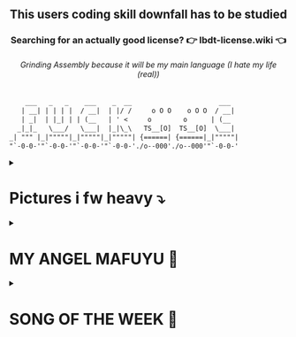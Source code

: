<div align="center">

## This users coding skill downfall has to be studied

### Searching for an actually good license? 👉 lbdt-license.wiki 👈

<h6>Grinding Assembly because it will be my main language (I hate my life (real))</h6>

</div>


```text
    ___   _   _    ___    _  __                      ___   
   | __| | | | |  / __|  | |/ /     o O O    o O O  / __|  
   | _|  | |_| | | (__   | ' <     o        o      | (__   
  _|_|_   \___/   \___|  |_|\_\   TS__[O]  TS__[O]  \___|  
_| """ |_|"""""|_|"""""|_|"""""| {======| {======|_|"""""| 
"`-0-0-'"`-0-0-'"`-0-0-'"`-0-0-'./o--000'./o--000'"`-0-0-' 
```


<details>
    <summary><h1>Pictures i fw heavy ⤵</h1></summary>
<div align="center">

  <img src="./pics_i_fw_heavy/stromversorgung.jpg" width="50%" />

  <img src="./pics_i_fw_heavy/angel.png" width="75%" />

  <img src="./pics_i_fw_heavy/That'sWhy.jpg" width="50%" />

  <img src="./pics_i_fw_heavy/tcp_udp.png" width="50%" />

  <img src="./pics_i_fw_heavy/real.jpg" width="50%" />

  <img src="./pics_i_fw_heavy/glory.jpg" width="50%" />

  <img src="./pics_i_fw_heavy/normal.png" width="50%" />

  <img src="./pics_i_fw_heavy/hellnaw.jpg" width="50%" />

  <img src="./pics_i_fw_heavy/postecoglou.jpg" width="50%" />

  <img src="./pics_i_fw_heavy/dunk.jpg" width="50%" />

  <img src="./pics_i_fw_heavy/british.png" width="50%" />

  <img src="./pics_i_fw_heavy/jammed.jpg" width="50%" />

  <img src="./pics_i_fw_heavy/ich_lerne.png" width="50%" />

  <img src="./pics_i_fw_heavy/singing_robots.png" width="50%" />

  <img src="./pics_i_fw_heavy/goat.jpg" width="50%" />

  <img src="./pics_i_fw_heavy/checkout.jpg" width="50%" />
</div>
</details>

<details>
    <summary><h1>MY ANGEL MAFUYU 💜</h1></summary>
<div align="center">

If Mafuyu has a million fans, I am one of them

If Mafuyu has 10 fans, I am one of them

If Mafuyu has 1 fan, that one is me

If Mafuyu has no fans, I am no longer alive

If the world is against Mafuyu, I am against the entire world

Till my last breath I'll support Mafuyu!



<img src="./my_angel_mafuyu/same_time.png" width="50%">

<img src="./my_angel_mafuyu/hire.png" width="75%">

<img src="./my_angel_mafuyu/A_Moment_Full_Of_Warmth_T.png" width="75%">
    
<img src="./my_angel_mafuyu/Happy_Birthday!!_2023_(Mafuyu).png" width="75%">

<img src="./my_angel_mafuyu/IMG_4062.png" width="50%">

<img src="./my_angel_mafuyu/Break_Into_a_Smile.png" width="75%">

<img src="./my_angel_mafuyu/shake.jpg" width="55%">

<img src="./my_angel_mafuyu/pathetic.jpg" width="75%">

<img src="./my_angel_mafuyu/Bubbles_Of_Solace.png" width="75%">

<img src="./my_angel_mafuyu/Distant_Warmth.png" width="75%">

<img src="./my_angel_mafuyu/ballin.jpg" width="75%">

<img src="./my_angel_mafuyu/Captive_Masquerade_T.png" width="75%">

<img src="./my_angel_mafuyu/Unexpected_Pair_of_Tickets_T.png" width="75%">

<img src="./my_angel_mafuyu/Elpis_At_The_Depths_Of_Despair_T.png" width="75%">

<img src="./my_angel_mafuyu/Happy_Birthday!!_2024_(Mafuyu).png" width="75%">

<img src="./my_angel_mafuyu/The_Taste_Of_Authentic_Ikayaki_T.png" width="75%">

<img src="./my_angel_mafuyu/V.jpg" width="75%">

<img src="./my_angel_mafuyu/Walls_Closing_In.png" width="75%">

<img src="./my_angel_mafuyu/Mafuyu.jpg" width="50%">

<img src="./my_angel_mafuyu/Happy_Birthday!!_2025_(Mafuyu).png" width="75%">

<img src="./my_angel_mafuyu/misinfo.jpg" width="50%">

<img src="./my_angel_mafuyu/reaction.jpg" width="50%">

<img src="./my_angel_mafuyu/holyshit.jpg" width="50%">
</div>
</details>

<details>
    <summary><h1>SONG OF THE WEEK 🎵</h1></summary>
<div align="center">

## This is where I show songs, that were the main theme of the week.

<details>
    <summary><h3>KW 20 (12.05.2025 - 18.05.2025)</h3></summary>
<div align="center">
    
### Adventure Of A Lifetime - Coldplay (2015)

https://github.com/user-attachments/assets/835a7dbf-284b-4d02-925e-b462fd26a879

</div>
</details>






</div>
</details>

<!--
**Walnusskeim/Walnusskeim** is a ✨ _special_ ✨ repository because its `README.md` (this file) appears on your GitHub profile.

Here are some ideas to get you started:

- 🔭 I’m currently working on ...
- 🌱 I’m currently learning ...
- 👯 I’m looking to collaborate on ...
- 🤔 I’m looking for help with ...
- 💬 Ask me about ...
- 📫 How to reach me: ...
- 😄 Pronouns: ...
- ⚡ Fun fact: ...
-->
